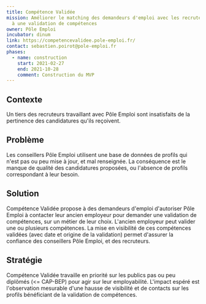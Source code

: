 ```yaml
---
title: Compétence Validée
mission: Améliorer le matching des demandeurs d'emploi avec les recruteurs grâce
  à une validation de compétences
owner: Pôle Emploi
incubator: dinum
link: https://competencevalidee.pole-emploi.fr/
contact: sebastien.poirot@pole-emploi.fr
phases:
  - name: construction
    start: 2021-02-27
    end: 2021-10-28
    comment: Construction du MVP
---
```

## Contexte

Un tiers des recruteurs travaillant avec Pôle Emploi sont insatisfaits de la pertinence des candidatures qu'ils reçoivent.

## Problème

Les conseillers Pôle Emploi utilisent une base de données de profils qui n'est pas ou peu mise à jour, et mal renseignée. La conséquence est le manque de qualité des candidatures proposées, ou l'absence de profils correspondant à leur besoin.

## Solution

Compétence Validée propose à des demandeurs d'emploi d'autoriser Pôle Emploi à contacter leur ancien employeur pour demander une validation de compétences, sur un métier de leur choix. L'ancien employeur peut valider une ou plusieurs compétences. La mise en visibilité de ces compétences validées (avec date et origine de la validation) permet d'assurer la confiance des conseillers Pôle Emploi, et des recruteurs.

## Stratégie

Compétence Validée travaille en priorité sur les publics pas ou peu diplômés (<= CAP-BEP) pour agir sur leur employabilité. L'impact espéré est l'observation mesurable d'une hausse de visibilité et de contacts sur les profils bénéficiant de la validation de compétences.